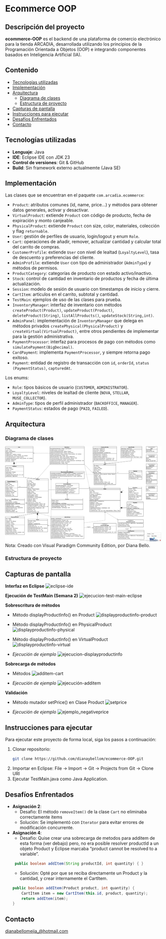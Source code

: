 # Ecommerce OOP

## Descripción del proyecto  
**ecommerce-OOP** es el backend de una plataforma de comercio electrónico para la tienda ARCADIA, desarrollada utilizando los principios de la Programación Orientada a Objetos (OOP) e integrando componentes basados en Inteligencia Artificial (IA). 

## Contenido
- [Tecnologías utilizadas](#tecnologías-utilizadas)
- [Implementación](#implementación)
- [Arquitectura](#arquitectura)
  - [Diagrama de clases](#diagrama-de-clases)
  - [Estructura de proyecto](#estructura-de-proyecto)
- [Capturas de pantalla](#capturas-de-pantalla)
- [Instrucciones para ejecutar](#instrucciones-para-ejecutar)
- [Desafíos Enfrentados](#desafíos-enfrentados)
- [Contacto](#contacto)

## Tecnologías utilizadas  
- **Lenguaje**: Java  
- **IDE**: Eclipse IDE con JDK 23
- **Control de versiones**: Git & GitHub  
- **Build**: Sin framework externo actualmemte (Java SE)  

## Implementación
Las clases que se encuentran en el paquete `com.arcadia.ecommerce`:
- `Product`: atributos comunes (id, name, price…) y métodos para obtener datos generales, activar y desactivar.
- `VirtualProduct`: extiende `Product` con código de producto, fecha de expiración y monto canjeable.
- `PhysicalProduct`: extiende `Product` con size, color, materiales, colección y flag `returnable`.
- `User`: gestión de perfiles de usuario, login/logout y enum `Role`.
- `Cart`: operaciones de añadir, remover, actualizar cantidad y calcular total del carrito de compras.
- `CustomerProfile`: extiende `User` con nivel de lealtad (`LoyaltyLevel`), tasa de descuento y preferencias del cliente.  
- `AdminProfile`: extiende `User` con tipo de administrador (`AdminType`) y métodos de permisos.  
- `ProductCategory`: categorías de producto con estado activo/inactivo.  
- `Stock`: control de cantidad en inventario de productos y fecha de última actualización.  
- `Session`: modelo de sesión de usuario con timestamps de inicio y cierre.  
- `CartItem`: articulos en el carrito, subtotal y cantidad.   
- `TestMain`: ejemplos de uso de las clases para prueba.
- `InventoryManager`: interfaz de inventario con métodos `createProduct(Product)`, `updateProduct(Product)`, `deleteProduct(String)`, `listAllProducts()`, `updateStock(String,int)`.  
- `AdminPanel`: implementación de `InventoryManager` que delega en métodos privados `createPhysical(PhysicalProduct)` y `createVirtual(VirtualProduct)`, entre otros pendientes de implementar para la gestión administrativa. 
- `PaymentProcessor`: interfaz para procesos de pago con métodos como `simulatePayment(BigDecimal)`.  
- `CardPayment`: implementa `PaymentProcessor`, y siempre retorna pago exitoso.  
- `Payment`: entidad de registro de transacción con `id`, `orderId`, `status (PaymentStatus)`, `capturedAt`.

Los enums:
- `Role`: tipos básicos de usuario (`CUSTOMER`, `ADMINISTRATOR`).  
- `LoyaltyLevel`: niveles de lealtad de cliente (`NOVA`, `STELLAR`, `MUSE_COLLECTOR`).  
- `AdminType`: tipos de perfil administrador (`BACKOFFICE`, `MANAGER`).
- `PaymentStatus`: estados de pago (`PAID`, `FAILED`).

## Arquitectura
### Diagrama de clases  
![Diagrama UML de clases](docs/Diagrama-de-clases.jpg)
Nota: Creado con Visual Paradigm Community Edition, por Diana Bello.

### Estructura de proyecto

## Capturas de pantalla 
**Interfaz en Eclipse** 
![eclipse-ide](https://github.com/user-attachments/assets/9915cb61-021e-4c82-b7be-a049633b8220)

**Ejecución de TestMain (Semana 2)** 
![ejecucion-test-main-eclipse](https://github.com/user-attachments/assets/1c6723e6-3b88-405b-9af3-445bc2824eda)

**Sobrescritura de métodos** 
- Método displayProductInfo() en Product
![displayproductinfo-product](https://github.com/user-attachments/assets/16fb2812-4d3c-4a79-97dc-e0327f3da1a0)

- Método displayProductInfo() en PhysicalProduct
![displayproductinfo-physical](https://github.com/user-attachments/assets/1eec8406-1b77-46e7-a8e8-b17886ab5308)

- Método displayProductInfo() en VirtualProduct
![displayproductinfo-virtual](https://github.com/user-attachments/assets/f631687f-3686-40bc-b0d4-caf2218e84d8)

- *Ejecución de ejemplo*
![ejecucion-displayproductinfo](https://github.com/user-attachments/assets/609f5b0a-9fb9-433f-aa09-dc1b45cee8b1)

**Sobrecarga de métodos**
- Métodos
![additem-cart](https://github.com/user-attachments/assets/0daf38f4-5918-4c0a-97a8-c1ab1c52eb7f)

- *Ejecución de ejemplo*
![ejecución-additem](https://github.com/user-attachments/assets/82dff18a-429d-4698-87be-de8e330573d4)

**Validación**
- Método mutador setPrice() en Clase Product
![setprice](https://github.com/user-attachments/assets/22e4daf1-dccb-4625-ac8e-144b7e35aeb2)

- *Ejecución de ejemplo*
![ejemplo_negativeprice](https://github.com/user-attachments/assets/5b73e0a2-55c7-4319-a252-3080e03e4988)

## Instrucciones para ejecutar
Para ejecutar este proyecto de forma local, siga los pasos a continuación:
1. Clonar repositorio:
   ```bash
   git clone https://github.com/dianaybellom/ecommerce-OOP.git
3. Importar en Eclipse: File → Import → Git → Projects from Git → Clone URI
4. Ejecutar TestMain.java como Java Application.

## Desafíos Enfrentados
- **Asignación 2**:
  - Desafio: El método `removeItem()` de la clase `Cart` no eliminaba correctamente items
  - Solución: Se implementó con `Iterator` para evitar errores de modificación concurrente.
- **Asignación 4**:
  - Desafio: Quise crear una sobrecarga de metodos para additem de esta forma (ver debajo)  pero, no era posible resolver productId a un objeto Product y Eclipse marcaba “product cannot be resolved to a variable”.
   ```java
    public boolean addItem(String productId, int quantity) { }
    ```
  - Solución: Opté por que se reciba directamente un Product y la cantidad, y crear internamente el CartItem.
  ```java
  public boolean addItem(Product product, int quantity) {
      CartItem item = new CartItem(this.id, product, quantity);
      return addItem(item);
  }
  ```
## Contacto
dianabellomejia_@hotmail.com
